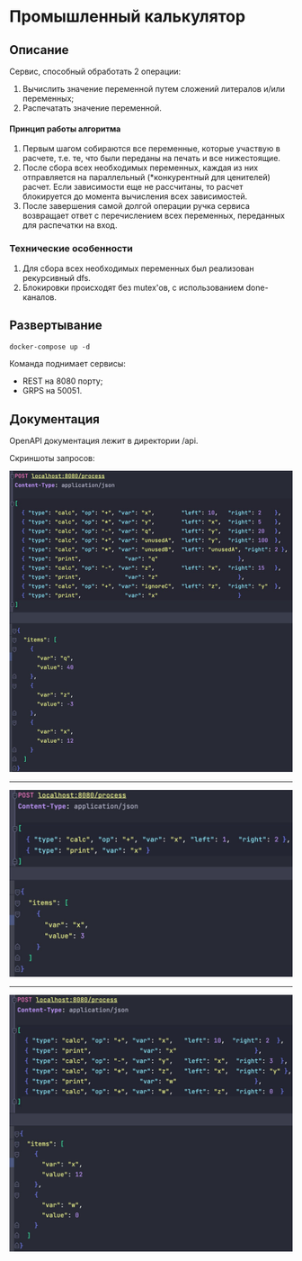 # Промышленный калькулятор

## Описание
Сервис, способный обработать 2 операции:
1. Вычислить значение переменной путем сложений литералов и/или переменных;
2. Распечатать значение переменной.


#### Принцип работы алгоритма
1. Первым шагом собираются все переменные, которые участвую в расчете, т.е. те, что были переданы на печать и все нижестоящие.
2. После сбора всех необходимых переменных, каждая из них отправляется на параллельный (*конкурентный для ценителей) расчет. Если зависимости еще не рассчитаны, то расчет блокируется до момента вычисления всех зависимостей.
3. После завершения самой долгой операции ручка сервиса возвращает ответ с перечислением всех переменных, переданных для распечатки на вход.


### Технические особенности
1. Для сбора всех необходимых переменных был реализован рекурсивный dfs.
2. Блокировки происходят без mutex'ов, с использованием done-каналов.



## Развертывание

```
docker-compose up -d
```

Команда поднимает сервисы:
- REST на 8080 порту;
- GRPS на 50051.

## Документация

OpenAPI документация лежит в директории /api.

Скриншоты запросов:

![image](./docs/img/1.jpg)
______
![image](./docs/img/2.jpg)
______
![image](./docs/img/3.jpg)